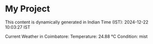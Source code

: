 # My Project

This content is dynamically generated in Indian Time (IST): 2024-12-22 10:03:27 IST


Current Weather in Coimbatore:
Temperature: 24.88 °C
Condition: mist
